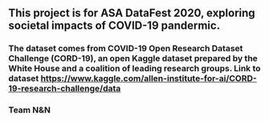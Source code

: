 ## This project is for ASA DataFest 2020, exploring societal impacts of COVID-19 pandermic. 

### The dataset comes from COVID-19 Open Research Dataset Challenge (CORD-19), an open Kaggle dataset prepared by the White House and a coalition of leading research groups. Link to dataset https://www.kaggle.com/allen-institute-for-ai/CORD-19-research-challenge/data

### Team N&N
